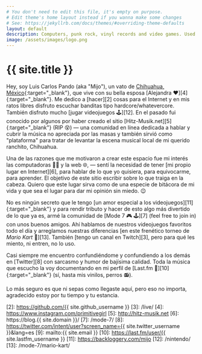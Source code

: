 ```yaml
---
# You don't need to edit this file, it's empty on purpose.
# Edit theme's home layout instead if you wanna make some changes
# See: https://jekyllrb.com/docs/themes/#overriding-theme-defaults
layout: default
description: Computers, punk rock, vinyl records and video games. Used to be good at Mario Kart 🏁
image: /assets/images/logo.png
---
```


<h1 class="text-center">{{ site.title }}</h1>

<span class="first-letter">H</span>ey, soy Luis Carlos Pando (aka "Mijo"), un vato de [Chihuahua, México][1]{:target="_blank"}, que vive con su bella esposa [Alejandra ❤️][4]{:target="_blank"}. Me dedico a [hacer][2] cosas para el Internet y en mis ratos libres disfruto escuchar banditas tipo hardcore/whatevercore. También disfruto mucho [jugar videojuegos 🕹️][12]. En el pasado fui conocido por algunos por haber creado el sitio [Hitz-Musik.net][5]{:target="_blank"} (RIP 😵) ― una comunidad en línea dedicada a hablar y cubrir la música no apreciada por las masas y también sirvió como "plataforma" para tratar de levantar la escena musical local de mi querido ranchito, Chihuahua.

Una de las razones que me motivaron a crear este espacio fue mi interés las computadoras 👨‍💻 y la web 🌐, ― sentí la necesidad de tener [mi propio lugar en Internet][6], para hablar de lo que yo quisiera, para equivocarme, para aprender. El objetivo de este sitio escribir sobre lo que traiga en la cabeza. Quiero que este lugar sirva como de una especie de bitácora de mi vida y que sea el lugar para dar mi opinión sin miedo. 😉

No es ningún secreto que le tengo [un amor especial a los videojuegos][11]{:target="_blank"} y para rendir tributo y hacer de esto algo más divertido de lo que ya es, armé la comunidad de [Mode 7 🎮 🕹️][7] (feel free to join in) con unos buenos amigos. Ahí hablamos de nuestros videojuegos favoritos todo el día y arreglamos nuestras diferencias [en este frenético torneo de *Mario Kart* 🏁][13]. También [tengo un canal en Twitch][3], pero para qué les miento, ni entren, no lo uso.

Casi siempre me encuentro confundiéndome y confundiendo a los demás en [Twitter][8] con sarcasmo y humor de bajísima calidad. Toda la música que escucho la voy documentando en mi perfil de [Last.fm 🎵][10]{:target="_blank"} (sí, hasta mis vinilos, perros 📻).

Lo más seguro es que ni sepas como llegaste aquí, pero eso no importa, agradecido estoy por tu tiempo y tu estancia.

[1]: http://www.chihuahuatucapital.org/
[2]: https://github.com/{{ site.github_username }}
[3]: /live/
[4]: https://www.instagram.com/primitivegirl
[5]: http://hitz-musik.net
[6]: https://blog.{{ site.domain }}/
[7]: /mode-7/
[8]: https://twitter.com/intent/user?screen_name={{ site.twitter_username }}&lang=es
[9]: mailto:{{ site.email }}
[10]: https://last.fm/user/{{ site.lastfm_username }}
[11]: https://backloggery.com/mijo
[12]: /nintendo/
[13]: /mode-7/mario-kart/